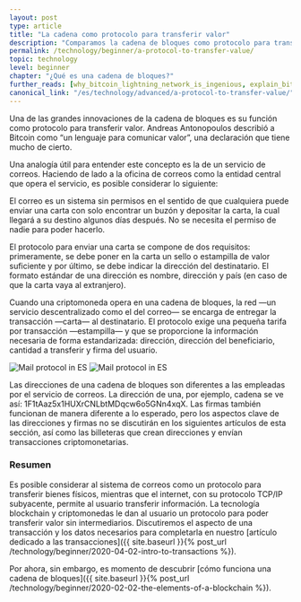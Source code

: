 ```yaml
---
layout: post
type: article
title: "La cadena como protocolo para transferir valor"
description: "Comparamos la cadena de bloques como protocolo para transferir dinero con el internet como protocolo para transferir información."
permalink: /technology/beginner/a-protocol-to-transfer-value/
topic: technology
level: beginner
chapter: "¿Qué es una cadena de bloques?"
further_reads: [why_bitcoin_lightning_network_is_ingenious, explain_bitcoin_like_im_five, money_as_language]
canonical_link: "/es/technology/advanced/a-protocol-to-transfer-value/"
---
```


Una de las grandes innovaciones de la cadena de bloques es su función como protocolo para transferir valor. Andreas Antonopoulos describió a Bitcoin como “un lenguaje para comunicar valor”, una declaración que tiene mucho de cierto.

Una analogía útil para entender este concepto es la de un servicio de correos. Haciendo de lado a la oficina de correos como la entidad central que opera el servicio, es posible considerar lo siguiente:
  
El correo es un sistema sin permisos en el sentido de que cualquiera puede enviar una carta con solo encontrar un buzón y depositar la carta, la cual llegará a su destino algunos días después. No se necesita el permiso de nadie para poder hacerlo.

El protocolo para enviar una carta se compone de dos requisitos: primeramente, se debe poner en la carta un sello o estampilla de valor suficiente y por último, se debe indicar la dirección del destinatario. El formato estándar de una dirección es nombre, dirección y país (en caso de que la carta vaya al extranjero).

Cuando una criptomoneda opera en una cadena de bloques, la red —un servicio descentralizado como el del correo— se encarga de entregar la transacción —carta— al destinatario. El protocolo exige una pequeña tarifa por transacción —estampilla— y que se proporcione la información necesaria de forma estandarizada: dirección, dirección del beneficiario, cantidad a transferir y firma del usuario.

![Mail protocol in ES](/assets/post_files/technology/beginner/a-protocol-to-transfer-value/ES_mail_protocol_D.jpg)
![Mail protocol in ES](/assets/post_files/technology/beginner/a-protocol-to-transfer-value/ES_mail_protocol_M.jpg)

Las direcciones de una cadena de bloques son diferentes a las empleadas por el servicio de correos. La dirección de una, por ejemplo, cadena se ve así: 1F1tAaz5x1HUXrCNLbtMDqcw6o5GNn4xqX.
Las firmas también funcionan de manera diferente a lo esperado, pero los aspectos clave de las direcciones y firmas no se discutirán en los siguientes artículos de esta sección, así como las billeteras que crean direcciones y envían transacciones criptomonetarias.

### Resumen

Es posible considerar al sistema de correos como un protocolo para transferir bienes físicos, mientras que el internet, con su protocolo TCP/IP subyacente, permite al usuario transferir información. La tecnología blockchain y criptomonedas le dan al usuario un protocolo para poder transferir valor sin intermediarios. Discutiremos el aspecto de una transacción y los datos necesarios para completarla en nuestro [artículo dedicado a las transacciones]({{ site.baseurl }}{% post_url /technology/beginner/2020-04-02-intro-to-transactions %}).

Por ahora, sin embargo, es momento de descubrir [cómo funciona una cadena de bloques]({{ site.baseurl }}{% post_url /technology/beginner/2020-02-02-the-elements-of-a-blockchain %}).

